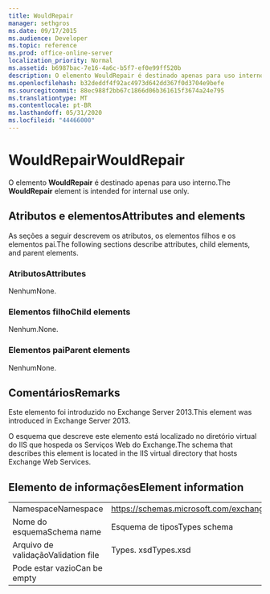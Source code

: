 ```yaml
---
title: WouldRepair
manager: sethgros
ms.date: 09/17/2015
ms.audience: Developer
ms.topic: reference
ms.prod: office-online-server
localization_priority: Normal
ms.assetid: b6987bac-7e16-4a6c-b5f7-ef0e99ff520b
description: O elemento WouldRepair é destinado apenas para uso interno.
ms.openlocfilehash: b32deddf4f92ac4973d642dd367f0d3704e9befe
ms.sourcegitcommit: 88ec988f2bb67c1866d06b361615f3674a24e795
ms.translationtype: MT
ms.contentlocale: pt-BR
ms.lasthandoff: 05/31/2020
ms.locfileid: "44466000"
---
```

# <a name="wouldrepair"></a><span data-ttu-id="4a46e-103">WouldRepair</span><span class="sxs-lookup"><span data-stu-id="4a46e-103">WouldRepair</span></span>

<span data-ttu-id="4a46e-104">O elemento **WouldRepair** é destinado apenas para uso interno.</span><span class="sxs-lookup"><span data-stu-id="4a46e-104">The **WouldRepair** element is intended for internal use only.</span></span> 

## <a name="attributes-and-elements"></a><span data-ttu-id="4a46e-105">Atributos e elementos</span><span class="sxs-lookup"><span data-stu-id="4a46e-105">Attributes and elements</span></span>

<span data-ttu-id="4a46e-106">As seções a seguir descrevem os atributos, os elementos filhos e os elementos pai.</span><span class="sxs-lookup"><span data-stu-id="4a46e-106">The following sections describe attributes, child elements, and parent elements.</span></span>
  
### <a name="attributes"></a><span data-ttu-id="4a46e-107">Atributos</span><span class="sxs-lookup"><span data-stu-id="4a46e-107">Attributes</span></span>

<span data-ttu-id="4a46e-108">Nenhum</span><span class="sxs-lookup"><span data-stu-id="4a46e-108">None.</span></span>
  
### <a name="child-elements"></a><span data-ttu-id="4a46e-109">Elementos filho</span><span class="sxs-lookup"><span data-stu-id="4a46e-109">Child elements</span></span>

<span data-ttu-id="4a46e-110">Nenhum.</span><span class="sxs-lookup"><span data-stu-id="4a46e-110">None.</span></span>
  
### <a name="parent-elements"></a><span data-ttu-id="4a46e-111">Elementos pai</span><span class="sxs-lookup"><span data-stu-id="4a46e-111">Parent elements</span></span>

<span data-ttu-id="4a46e-112">Nenhum</span><span class="sxs-lookup"><span data-stu-id="4a46e-112">None.</span></span>
  
## <a name="remarks"></a><span data-ttu-id="4a46e-113">Comentários</span><span class="sxs-lookup"><span data-stu-id="4a46e-113">Remarks</span></span>

<span data-ttu-id="4a46e-114">Este elemento foi introduzido no Exchange Server 2013.</span><span class="sxs-lookup"><span data-stu-id="4a46e-114">This element was introduced in Exchange Server 2013.</span></span>
  
<span data-ttu-id="4a46e-115">O esquema que descreve este elemento está localizado no diretório virtual do IIS que hospeda os Serviços Web do Exchange.</span><span class="sxs-lookup"><span data-stu-id="4a46e-115">The schema that describes this element is located in the IIS virtual directory that hosts Exchange Web Services.</span></span>
  
## <a name="element-information"></a><span data-ttu-id="4a46e-116">Elemento de informações</span><span class="sxs-lookup"><span data-stu-id="4a46e-116">Element information</span></span>

|||
|:-----|:-----|
|<span data-ttu-id="4a46e-117">Namespace</span><span class="sxs-lookup"><span data-stu-id="4a46e-117">Namespace</span></span>  <br/> |https://schemas.microsoft.com/exchange/services/2006/types  <br/> |
|<span data-ttu-id="4a46e-118">Nome do esquema</span><span class="sxs-lookup"><span data-stu-id="4a46e-118">Schema name</span></span>  <br/> |<span data-ttu-id="4a46e-119">Esquema de tipos</span><span class="sxs-lookup"><span data-stu-id="4a46e-119">Types schema</span></span>  <br/> |
|<span data-ttu-id="4a46e-120">Arquivo de validação</span><span class="sxs-lookup"><span data-stu-id="4a46e-120">Validation file</span></span>  <br/> |<span data-ttu-id="4a46e-121">Types. xsd</span><span class="sxs-lookup"><span data-stu-id="4a46e-121">Types.xsd</span></span>  <br/> |
|<span data-ttu-id="4a46e-122">Pode estar vazio</span><span class="sxs-lookup"><span data-stu-id="4a46e-122">Can be empty</span></span>  <br/> ||
   

